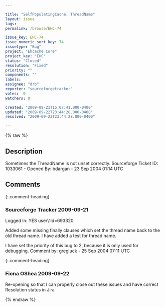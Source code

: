 ```yaml
---

title: "SelfPopulatingCache, ThreadName"
layout: issue
tags: 
permalink: /browse/EHC-74

issue_key: EHC-74
issue_numeric_sort_key: 74
issuetype: "Bug"
project: "Ehcache Core"
project_key: "EHC"
status: "Closed"
resolution: "Fixed"
priority: ""
components: ""
labels: 
assignee: "drb"
reporter: "sourceforgetracker"
votes:  0
watchers: 0

created: "2009-09-21T15:07:41.000-0400"
updated: "2009-09-22T23:44:28.000-0400"
resolved: "2009-09-22T23:44:28.000-0400"

---
```




{% raw %}



## Description

<div markdown="1" class="description">

Sometimes the ThreadName is not unset correctly.
Sourceforge Ticket ID: 1033061 - Opened By: bdargan - 23 Sep 2004 01:14 UTC

</div>

## Comments


{:.comment-heading}
### **Sourceforge Tracker** <span class="date">2009-09-21</span>

<div markdown="1" class="comment">

Logged In: YES 
user\1id=693320

Added some missing finally clauses which set the thread name back to 
the old thread name. I have added a test for thread name.

I have set the priority of this bug to 2, because it is only used for 
debugging.
Comment by: gregluck - 25 Sep 2004 07:11 UTC

</div>


{:.comment-heading}
### **Fiona OShea** <span class="date">2009-09-22</span>

<div markdown="1" class="comment">

Re-opening so that I can properly close out these issues and have correct Resolution status in Jira

</div>



{% endraw %}
